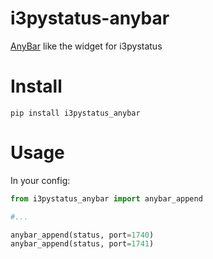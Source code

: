 # i3pystatus-anybar
[AnyBar](https://github.com/tonsky/anybar) like the widget for i3pystatus


# Install
`pip install i3pystatus_anybar`

# Usage
In your config:
```python
from i3pystatus_anybar import anybar_append

#...

anybar_append(status, port=1740)
anybar_append(status, port=1741)
```
